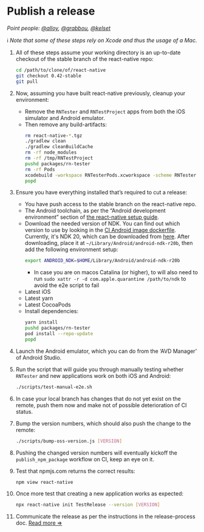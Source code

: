 # Publish a release

_Point people: [@alloy](https://github.com/alloy), [@grabbou](https://github.com/grabbou), [@kelset](https://github.com/kelset)_

ℹ️ _Note that some of these steps rely on Xcode and thus the usage of a Mac._

1. All of these steps assume your working directory is an up-to-date checkout of the stable branch of the react-native repo:

   ```bash
   cd /path/to/clone/of/react-native
   git checkout 0.42-stable
   git pull
   ```

1. Now, assuming you have built react-native previously, cleanup your environment:

   - Remove the `RNTester` and `RNTestProject` apps from both the iOS simulator and Android emulator.
   - Then remove any build-artifacts:
     ```bash
     rm react-native-*.tgz
     ./gradlew clean
     ./gradlew cleanBuildCache
     rm -rf node_modules
     rm -rf /tmp/RNTestProject
     pushd packages/rn-tester
     rm -rf Pods
     xcodebuild -workspace RNTesterPods.xcworkspace -scheme RNTester clean
     popd
     ```

1. Ensure you have everything installed that’s required to cut a release:

   - You have push access to the stable branch on the react-native repo.
   - The Android toolchain, as per the “Android development environment” section of [the react-native setup guide](https://reactnative.dev/docs/environment-setup).
   - Download the needed version of NDK. You can find out which version to use by looking in the [CI Android image dockerfile](https://github.com/react-native-community/docker-android/blob/ca21319a3fc73bb01facc99eb8e9a9e6ec415fa2/Dockerfile#L12). Currently, it's NDK 20, which can be downloaded from [here](https://developer.android.com/ndk/downloads/older_releases). After downloading, place it at `~/Library/Android/android-ndk-r20b`, then add the following environment setup:
     ```bash
     export ANDROID_NDK=$HOME/Library/Android/android-ndk-r20b
     ```
     - In case you are on macos Catalina (or higher), to will also need to run `sudo xattr -r -d com.apple.quarantine /path/to/ndk` to avoid the e2e script to fail
   - Latest iOS
   - Latest yarn
   - Latest CocoaPods
   - Install dependencies:
     ```bash
     yarn install
     pushd packages/rn-tester
     pod install --repo-update
     popd
     ```

1. Launch the Android emulator, which you can do from the ‘AVD Manager’ of Android Studio.

1. Run the script that will guide you through manually testing whether `RNTester` and new applications work on both iOS and Android:

   ```bash
   ./scripts/test-manual-e2e.sh
   ```

1. In case your local branch has changes that do not yet exist on the remote, push them now and make not of possible deterioration of CI status.

1. Bump the version numbers, which should also push the change to the remote:

   ```bash
   ./scripts/bump-oss-version.js [VERSION]
   ```

1. Pushing the changed version numbers will eventually kickoff the `publish_npm_package` workflow on CI, keep an eye on it.

1. Test that npmjs.com returns the correct results:

   ```bash
   npm view react-native
   ```

1. Once more test that creating a new application works as expected:

   ```bash
   npx react-native init TestRelease --version [VERSION]
   ```

1. Communicate the release as per the instructions in the release-process doc. [Read more ⇒](./release-process.md)
